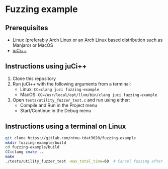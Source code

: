 # Fuzzing example

## Prerequisites
* Linux (preferably Arch Linux or an Arch Linux based distribution such as Manjaro) or MacOS
* [juCi++](https://gitlab.com/cppit/jucipp)

## Instructions using juCi++
1. Clone this repository
2. Run juCi++ with the following arguments from a terminal:
    * Linux: `CC=clang juci fuzzing-example`
    * MacOS: `CC=/usr/local/opt/llvm/bin/clang juci fuzzing-example`
3. Open `tests/utility_fuzzer_test.c` and run using either:
    * Compile and Run in the Project menu
    * Start/Continue in the Debug menu

## Instructions using a terminal on Linux
```sh
git clone https://gitlab.com/ntnu-tdat3020/fuzzing-example
mkdir fuzzing-example/build
cd fuzzing-example/build
CC=clang cmake ..
make
./tests/utility_fuzzer_test -max_total_time=60  # Cancel fuzzing after 60 seconds
```
